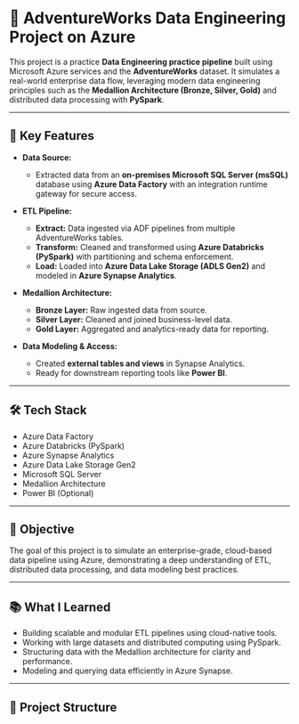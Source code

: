 # 🚀 AdventureWorks Data Engineering Project on Azure

This project is a practice **Data Engineering practice pipeline** built using Microsoft Azure services and the **AdventureWorks** dataset. It simulates a real-world enterprise data flow, leveraging modern data engineering principles such as the **Medallion Architecture (Bronze, Silver, Gold)** and distributed data processing with **PySpark**.

---

## 🧰 Key Features

- **Data Source:**
  - Extracted data from an **on-premises Microsoft SQL Server (msSQL)** database using **Azure Data Factory** with an integration runtime gateway for secure access.

- **ETL Pipeline:**
  - **Extract:** Data ingested via ADF pipelines from multiple AdventureWorks tables.
  - **Transform:** Cleaned and transformed using **Azure Databricks (PySpark)** with partitioning and schema enforcement.
  - **Load:** Loaded into **Azure Data Lake Storage (ADLS Gen2)** and modeled in **Azure Synapse Analytics**.

- **Medallion Architecture:**
  - **Bronze Layer:** Raw ingested data from source.
  - **Silver Layer:** Cleaned and joined business-level data.
  - **Gold Layer:** Aggregated and analytics-ready data for reporting.

- **Data Modeling & Access:**
  - Created **external tables and views** in Synapse Analytics.
  - Ready for downstream reporting tools like **Power BI**.

---

## 🛠️ Tech Stack

- Azure Data Factory  
- Azure Databricks (PySpark)  
- Azure Synapse Analytics  
- Azure Data Lake Storage Gen2  
- Microsoft SQL Server  
- Medallion Architecture  
- Power BI (Optional)

---

## 🎯 Objective

The goal of this project is to simulate an enterprise-grade, cloud-based data pipeline using Azure, demonstrating a deep understanding of ETL, distributed data processing, and data modeling best practices.

---

## 📚 What I Learned

- Building scalable and modular ETL pipelines using cloud-native tools.
- Working with large datasets and distributed computing using PySpark.
- Structuring data with the Medallion architecture for clarity and performance.
- Modeling and querying data efficiently in Azure Synapse.

---

## 📁 Project Structure

